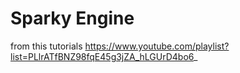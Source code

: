 # Sparky Engine

from this tutorials
https://www.youtube.com/playlist?list=PLlrATfBNZ98fqE45g3jZA_hLGUrD4bo6_
